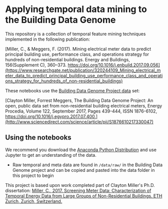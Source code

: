 Applying temporal data mining to the Building Data Genome
==============================

This repository is a collection of temporal feature mining techniques implemented in the following publication:

[Miller, C., & Meggers, F. (2017). Mining electrical meter data to predict principal building use, performance class, and operations strategy for hundreds of non-residential buildings. Energy and Buildings, 156(Supplement C), 360–373. https://doi.org/10.1016/j.enbuild.2017.09.056](https://www.researchgate.net/publication/320244109_Mining_electrical_meter_data_to_predict_principal_building_use_performance_class_and_operations_strategy_for_hundreds_of_non-residential_buildings)

These notebooks use the [Building Data Genome Project data](https://github.com/buds-lab/the-building-data-genome-project) set:

[Clayton Miller, Forrest Meggers, The Building Data Genome Project: An open, public data set from non-residential building electrical meters, Energy Procedia, Volume 122, September 2017, Pages 439-444, ISSN 1876-6102, https://doi.org/10.1016/j.egypro.2017.07.400.](http://www.sciencedirect.com/science/article/pii/S1876610217330047) 

Using the notebooks
------------

We recommend you download the [Anaconda Python Distribution](https://www.continuum.io/downloads) and use Jupyter to get an understanding of the data.
- Raw temporal and meta data are found in `/data/raw/` in the Building Data Genome project and can be copied and pasted into the data folder in this project to begin


This project is based upon work completed part of Clayton Miller's Ph.D. dissertation:
[Miller, C., 2017. Screening Meter Data: Characterization of Temporal Energy Data from Large Groups of Non-Residential Buildings. ETH Zurich, Zurich, Switzerland.
](https://www.research-collection.ethz.ch/handle/20.500.11850/125778)








